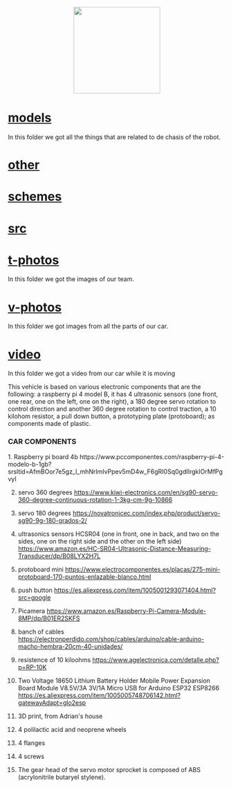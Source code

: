 <p align="center">
  <img width="200" height="200" src="https://github.com/Ploirad/WRO-2024-ArduMASTERS/assets/148375115/122c7233-1e41-4727-894d-9d810f12458b">
</p>

# [models](https://github.com/Ploirad/WRO-2024-ArduMASTERS/tree/main/models)
  In this folder we got all the things that are related to de chasis of the robot.
# [other](https://github.com/Ploirad/WRO-2024-ArduMASTERS/tree/main/other)

# [schemes](https://github.com/Ploirad/WRO-2024-ArduMASTERS/tree/main/schemes)

# [src](https://github.com/Ploirad/WRO-2024-ArduMASTERS/tree/main/src)

# [t-photos](https://github.com/Ploirad/WRO-2024-ArduMASTERS/tree/main/t-photos)
  In this folder we got the images of our team.
# [v-photos](https://github.com/Ploirad/WRO-2024-ArduMASTERS/tree/main/v-photos)
  In this folder we got images from all the parts of our car.
# [video](https://github.com/Ploirad/WRO-2024-ArduMASTERS/tree/main/video)
  In this folder we got a video from our car while it is moving

This vehicle is based on various electronic components that are the following: a raspberry pi 4 model B, it has 4 ultrasonic sensors (one front, one rear, one on the left, one on the right), a 180 degree servo rotation to control direction and another 360 degree rotation to control traction, a 10 kilohom resistor, a pull down button, a prototyping plate (protoboard); as components made of plastic.

<h3>CAR COMPONENTS </h2>
1. Raspberry pi board 4b 
   https://www.pccomponentes.com/raspberry-pi-4-modelo-b-1gb?srsltid=AfmBOor7e5gz_l_mhNrlmIvPpev5mD4w_F6gRI0Sq0gdIIrgkIOrMfPgvyI

2. servo 360 degrees https://www.kiwi-electronics.com/en/sg90-servo-360-degree-continuous-rotation-1-3kg-cm-9g-10866

4. servo 180 degrees https://novatronicec.com/index.php/product/servo-sg90-9g-180-grados-2/

3. ultrasonics sensors HCSR04 (one in front, one in back, and two on the sides, one on the right side and the other on the left side) https://www.amazon.es/HC-SR04-Ultrasonic-Distance-Measuring-Transducer/dp/B08LYX2H7L

4. protoboard mini https://www.electrocomponentes.es/placas/275-mini-protoboard-170-puntos-enlazable-blanco.html

5. push button https://es.aliexpress.com/item/1005001293071404.html?src=google

6. Picamera https://www.amazon.es/Raspberry-Pi-Camera-Module-8MP/dp/B01ER2SKFS

7. banch of cables https://electronperdido.com/shop/cables/arduino/cable-arduino-macho-hembra-20cm-40-unidades/

8. resistence of 10 kiloohms https://www.agelectronica.com/detalle.php?p=RP-10K

9. Two Voltage 18650 Lithium Battery Holder Mobile Power Expansion Board Module V8.5V/3A 3V/1A Micro USB for Arduino ESP32 ESP8266 https://es.aliexpress.com/item/1005005748706142.html?gatewayAdapt=glo2esp

10. 3D print, from Adrian's house

11. 4 polilactic acid and neoprene wheels

12. 4 flanges

13. 4 screws

14. The gear head of the servo motor sprocket is composed of ABS (acrylonitrile butaryel stylene).
